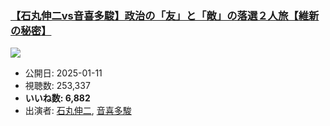 ### [【石丸伸二vs音喜多駿】政治の「友」と「敵」の落選２人旅【維新の秘密】](https://www.youtube.com/watch?v=T2JHeuKMcVg)
[![](https://img.youtube.com/vi/T2JHeuKMcVg/sddefault.jpg)](https://www.youtube.com/watch?v=T2JHeuKMcVg)
-   公開日: 2025-01-11
-   視聴数: 253,337
-   **いいね数: 6,882**
-   出演者: [石丸伸二](/rehacq_fan/people/石丸伸二 "wikilink"), [音喜多駿](/rehacq_fan/people/音喜多駿 "wikilink")
